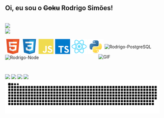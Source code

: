 ## Oi, eu sou o ~~Goku~~ Rodrigo Simões!

<br>
<a href="https://github.com/RodrigoSRC/github-readme-stats">
  <img height=200 align="center" src="https://github-readme-stats.vercel.app/api?username=RodrigoSRC&langs_count=32" />
</a>
<br>
<a href="https://github.com/RodrigoSRC/convoychat">
  <img height=202 align="center" src="https://github-readme-stats.vercel.app/api/top-langs?username=RodrigoSRC&layout=compact&langs_count=32&card_width=320" />
</a>
<br>


<div style="display: inline_block"><br>
  <img align="center" alt="Rodrigo-HTML" height="50" width="50" src="https://raw.githubusercontent.com/devicons/devicon/master/icons/html5/html5-original.svg">
  <img align="center" alt="Rodrigo-CSS" height="50" width="50" src="https://raw.githubusercontent.com/devicons/devicon/master/icons/css3/css3-original.svg">
  <img align="center" alt="Rodrigo-Js" height="50" width="50" src="https://raw.githubusercontent.com/devicons/devicon/master/icons/javascript/javascript-plain.svg">
  <img align="center" alt="Rodrigo-Ts" height="50" width="50" src="https://raw.githubusercontent.com/devicons/devicon/master/icons/typescript/typescript-plain.svg">
  <img align="center" alt="Rodrigo-React" height="50" width="50" src="https://raw.githubusercontent.com/devicons/devicon/master/icons/react/react-original.svg">
  <img align="center" alt="Rodrigo-Python" height="50" width="50" src="https://raw.githubusercontent.com/devicons/devicon/master/icons/python/python-original.svg">
  <img align="center" alt="Rodrigo-PostgreSQL" height="50" width="50" src="https://camo.githubusercontent.com/2facb89b414f4beb89250ff00956b210e030d79c1c78489e555fc2921e158b8a/68747470733a2f2f63646e2e6a7364656c6976722e6e65742f67682f64657669636f6e732f64657669636f6e2f69636f6e732f706f737467726573716c2f706f737467726573716c2d6f726967696e616c2e737667">
  <img align="center" alt="Rodrigo-Node" height="50" width="50" src="https://camo.githubusercontent.com/2cde166000bd4271614ef8c0a7e435af8a087c05f4d5a36f1945663d363bd463/68747470733a2f2f63646e2e6a7364656c6976722e6e65742f67682f64657669636f6e732f64657669636f6e2f69636f6e732f6e6f64656a732f6e6f64656a732d6f726967696e616c2e737667">

  <img align="right" src="https://github.com/RodrigoSRC/RodrigoSRC/assets/119067272/bcaa1078-19fb-4a9b-baad-f2c2264287e2" alt="GIF" width="200"/>
</div>


##
 <br>
<div>
  <a href="https://wa.me/5521980149839?text=${encodeURIComponent(Opa Rodrigo, estou entrando em contato pelo seu site. Vamos codar?)}" target="_blank"><img src="https://img.shields.io/badge/WhatsApp-25D366?style=for-the-badge&logo=whatsapp&logoColor=white" target="_blank"></a>
  <a href="https://instagram.com/yo_rodrigo_" target="_blank"><img src="https://img.shields.io/badge/-Instagram-%23E4405F?style=for-the-badge&logo=instagram&logoColor=white" target="_blank"></a>
  <a href = "mailto:clancoto2015@hotmail.com"><img src="https://img.shields.io/badge/Outlook-0078D4?style=for-the-badge&logo=microsoft-outlook&logoColor=white" target="_blank"></a>
  <a href="https://www.linkedin.com/in/rodrigo-simões-dev/" target="_blank"><img src="https://img.shields.io/badge/-LinkedIn-%230077B5?style=for-the-badge&logo=linkedin&logoColor=white" target="_blank"></a> 
  
</div>


<picture>
  <source media="(prefers-color-scheme: dark)" srcset="https://raw.githubusercontent.com/RodrigoSRC/RodrigoSRC/output/github-contribution-grid-snake-dark.svg">
  <source media="(prefers-color-scheme: light)" srcset="https://raw.githubusercontent.com/RodrigoSRC/RodrigoSRC/output/github-contribution-grid-snake.svg">
  <img alt="github contribution grid snake animation" src="https://raw.githubusercontent.com/RodrigoSRC/RodrigoSRC/output/github-contribution-grid-snake.svg">
</picture>
